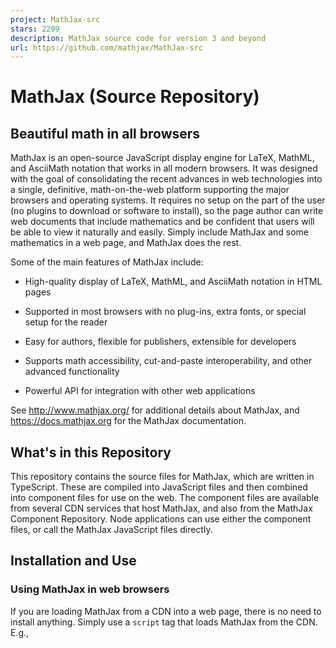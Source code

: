 ```yaml
---
project: MathJax-src
stars: 2209
description: MathJax source code for version 3 and beyond
url: https://github.com/mathjax/MathJax-src
---
```


MathJax (Source Repository)
===========================

Beautiful math in all browsers
------------------------------

MathJax is an open-source JavaScript display engine for LaTeX, MathML, and AsciiMath notation that works in all modern browsers. It was designed with the goal of consolidating the recent advances in web technologies into a single, definitive, math-on-the-web platform supporting the major browsers and operating systems. It requires no setup on the part of the user (no plugins to download or software to install), so the page author can write web documents that include mathematics and be confident that users will be able to view it naturally and easily. Simply include MathJax and some mathematics in a web page, and MathJax does the rest.

Some of the main features of MathJax include:

-   High-quality display of LaTeX, MathML, and AsciiMath notation in HTML pages
    
-   Supported in most browsers with no plug-ins, extra fonts, or special setup for the reader
    
-   Easy for authors, flexible for publishers, extensible for developers
    
-   Supports math accessibility, cut-and-paste interoperability, and other advanced functionality
    
-   Powerful API for integration with other web applications
    

See http://www.mathjax.org/ for additional details about MathJax, and https://docs.mathjax.org for the MathJax documentation.

What's in this Repository
-------------------------

This repository contains the source files for MathJax, which are written in TypeScript. These are compiled into JavaScript files and then combined into component files for use on the web. The component files are available from several CDN services that host MathJax, and also from the MathJax Component Repository. Node applications can use either the component files, or call the MathJax JavaScript files directly.

Installation and Use
--------------------

### Using MathJax in web browsers

If you are loading MathJax from a CDN into a web page, there is no need to install anything. Simply use a `script` tag that loads MathJax from the CDN. E.g.,

<script id\="MathJax-script" async src\="https://cdn.jsdelivr.net/npm/mathjax@3/es5/tex-mml-chtml.js"\></script\>

See the MathJax documentation, the MathJax Web Demos, and the MathJax Component Repository for more information.

### Using MathJax Components in node applications

To use MathJax components in a node application, install the `mathjax` package:

npm install mathjax@3

(we are still making updates to version 2, so you should include `@3` since the latest chronological version may not be version 3).

Then require `mathjax` within your application:

require('mathjax').init({ ... }).then((MathJax) \=> { ... });

where the first `{ ... }` is a MathJax configuration, and the second `{ ... }` is the code to run after MathJax has been loaded. E.g.

require('mathjax').init({
  loader: {load: \['input/tex', 'output/svg'\]}
}).then((MathJax) \=> {
  const svg \= MathJax.tex2svg('\\\\frac{1}{x^2-1}', {display: true});
  console.log(MathJax.startup.adaptor.outerHTML(svg));
}).catch((err) \=> console.log(err.message));

**Note:** this technique is for node-based applications only, not for browser applications. This method sets up an alternative DOM implementation, which you don't need in the browser, and tells MathJax to use node's `require()` command to load external modules. This setup will not work properly in the browser, even if you webpack it or bundle it in other ways.

See the documentation and the MathJax Node Repository for more details.

### Using MathJax modules directly in node applications

You can use the MathJax JavaScript files (as opposed to MathJax components) directly in node applications. This gives you the greatest flexibility, but requires more coding. To use this approach, install the `mathjax-full` package:

```
npm install mathjax-full
```

This will provide the following directories:

```
node_modules/
  mathjax-full/
    ts/                  the MathJax source TypeScript files
    js/                  the compiled JavaScript files
    components/          the component build tools and control files
    es5/                 the packages component files
```

You can use the components and JavaScript files directly in your node applications (see the MathJax node demos for examples).

If you want to work from the GitHub repository directly, then do the following:

git clone https://github.com/mathjax/MathJax-src.git mathjax-src
cd mathjax-src
npm run --silent compile
npm run --silent make-components

in order to compile the JavaScript files from the TypeScript source, and build the component files from the JavaScript files.

Code Contributions
------------------

If you are interested in contributing code to MathJax, please see the documentation for contributors for details on how to do this, and for the policies for making pull requests. In particular, please be careful that you are working from the proper branch in the git repository, or you may be asked to rebase your changes when you make a pull request.

MathJax Community
-----------------

The main MathJax website is http://www.mathjax.org, and it includes announcements and other important information. A MathJax user forum for asking questions and getting assistance is hosted at Google, and the MathJax bug tracker is hosted at GitHub.

Before reporting a bug, please check that it has not already been reported. Also, please use the bug tracker (rather than the help forum) for reporting bugs, and use the user's forum (rather than the bug tracker) for questions about how to use MathJax.

MathJax Resources
-----------------

-   MathJax Documentation
-   MathJax Components
-   MathJax Source Code
-   MathJax Web Examples
-   MathJax Node Examples
-   MathJax Bug Tracker
-   MathJax Users' Group
